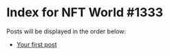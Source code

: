 # Index for NFT World #1333
Posts will be displayed in the order below:

- [Your first post](./001-first.md)

